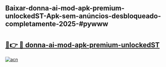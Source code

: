 ## Baixar-donna-ai-mod-apk-premium-unlockedST-Apk-sem-anúncios-desbloqueado-completamente-2025-#pywww

# <h2><a href="https://ainizakaria.my?title=donna-ai-mod-apk-premium-unlockedST&ref=20M">🔗👉 🔴 donna-ai-mod-apk-premium-unlockedST</a></h2>

[![acn](https://github.com/user-attachments/assets/0f9c940e-d8b0-45ae-aac7-cd30a18b3e1c)](https://ainizakaria.my?title=donna-ai-mod-apk-premium-unlockedST&ref=20M)

